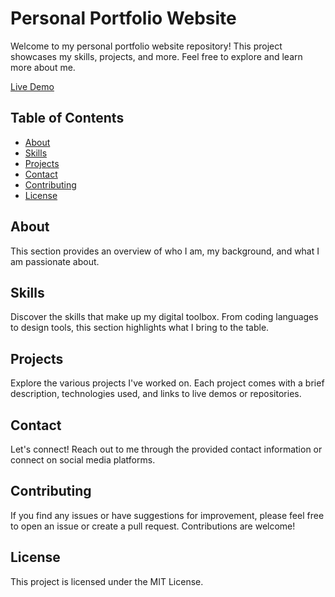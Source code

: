 # Personal Portfolio Website

Welcome to my personal portfolio website repository! This project showcases my skills, projects, and more. Feel free to explore and learn more about me.

[Live Demo](https://satish-dev.vercel.app/)

## Table of Contents
- [About](#about)
- [Skills](#skills)
- [Projects](#projects)
- [Contact](#contact)
- [Contributing](#contributing)
- [License](#license)

## About
This section provides an overview of who I am, my background, and what I am passionate about.

## Skills
Discover the skills that make up my digital toolbox. From coding languages to design tools, this section highlights what I bring to the table.

## Projects
Explore the various projects I've worked on. Each project comes with a brief description, technologies used, and links to live demos or repositories.

## Contact
Let's connect! Reach out to me through the provided contact information or connect on social media platforms.

## Contributing
If you find any issues or have suggestions for improvement, please feel free to open an issue or create a pull request. Contributions are welcome!

## License
This project is licensed under the MIT License.
